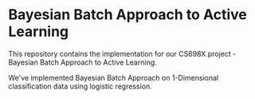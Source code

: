 # Bayesian Batch Approach to Active Learning

This repository contains the implementation for our CS698X project - Bayesian Batch Approach to Active Learning.

We've implemented Bayesian Batch Approach on 1-Dimensional classification data using logistic regression.
